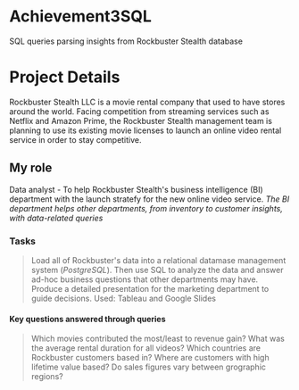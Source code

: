 # Achievement3SQL
SQL queries parsing insights from Rockbuster Stealth database

# Project Details
Rockbuster Stealth LLC is a movie rental company that used to have stores around the world. Facing competition from streaming services such as Netflix and Amazon Prime, the Rockbuster Stealth management team is planning to use its existing movie licenses to launch an online video rental service in order to stay competitive. 

## My role
Data analyst - To help Rockbuster Stealth's business intelligence (BI) department with the launch stratefy for the new online video service.
*The BI department helps other departments, from inventory to customer insights, with data-related queries*

### Tasks
>Load all of Rockbuster's data into a relational datamase management system (*PostgreSQL*). Then use SQL to analyze the data and answer ad-hoc business questions that other departments may have. 
>Produce a detailed presentation for the marketing department to guide decisions. Used: Tableau and Google Slides

#### Key questions answered through queries
> Which movies contributed the most/least to revenue gain?
> What was the average rental duration for all videos?
> Which countries are Rockbuster customers based in?
> Where are customers with high lifetime value based?
> Do sales figures vary between grographic regions?
